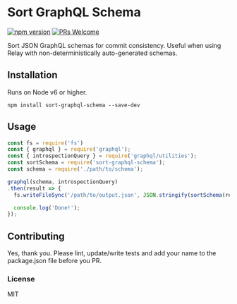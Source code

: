 # Sort GraphQL Schema

[![npm version](https://badge.fury.io/js/sort-graphql-schema.svg)](https://www.npmjs.com/package/sort-graphql-schema)
[![PRs Welcome](https://img.shields.io/badge/PRs-welcome-brightgreen.svg)](#contributing)

Sort JSON GraphQL schemas for commit consistency.
Useful when using Relay with non-deterministically auto-generated schemas.

## Installation

Runs on Node v6 or higher.

`npm install sort-graphql-schema --save-dev`

## Usage

```js
const fs = require('fs')
const { graphql } = require('graphql');
const { introspectionQuery } = require('graphql/utilities');
const sortSchema = require('sort-graphql-schema');
const schema = require('./path/to/schema');

graphql(schema, introspectionQuery)
.then(result => {
  fs.writeFileSync('/path/to/output.json', JSON.stringify(sortSchema(result), null, 2));

  console.log('Done!');
});
```

## Contributing

Yes, thank you. Please lint, update/write tests and add your name to the package.json file before you PR.

### License

MIT
